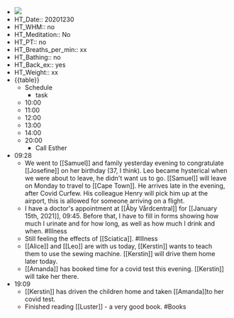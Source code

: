 - ![](https://firebasestorage.googleapis.com/v0/b/firescript-577a2.appspot.com/o/imgs%2Fapp%2FDavidsroam%2FFKmLXZnXEd.png?alt=media&token=69bd620b-9ef8-417e-bff6-9f7b516fa5f4)
- HT_Date:: 20201230
- HT_WHM:: no 
- HT_Meditation:: No 
- HT_PT:: no
- HT_Breaths_per_min:: xx 
- HT_Bathing:: no 
- HT_Back_ex:: yes
- HT_Weight:: xx
- {{table}} 
    - Schedule 
        - task
    - 10:00 
    - 11:00 
    - 12:00
    - 13:00
    - 14:00 
    - 20:00
        - Call Esther
- 09:28
    - We went to [[Samuel]] and family yesterday evening to congratulate [[Josefine]] on her birthday (37, I think). Leo became hysterical when we were about to leave, he didn't want us to go. [[Samuel]] will leave on Monday to travel to [[Cape Town]]. He arrives late in the evening, after Covid Curfew. His colleague Henry will pick him up at the airport, this is allowed for someone arriving on a flight.
    - I have a doctor's appointment at [[Åby Vårdcentral]] for [[January 15th, 2021]], 09:45. Before that, I have to fill in forms showing how much I urinate and for how long, as well as how much I drink and when. #Illness
    - Still feeling the effects of [[Sciatica]]. #Illness
    - [[Alice]] and [[Leo]] are with us today, [[Kerstin]] wants to teach them to use the sewing machine. [[Kerstin]] will drive them home later today.
    - [[Amanda]] has booked time for a covid test this evening. [[Kerstin]] will take her there.
- 19:09
    - [[Kerstin]] has driven the children home and taken [[Amanda]]to her covid test.
    - Finished reading [[Luster]] - a very good book.  #Books
